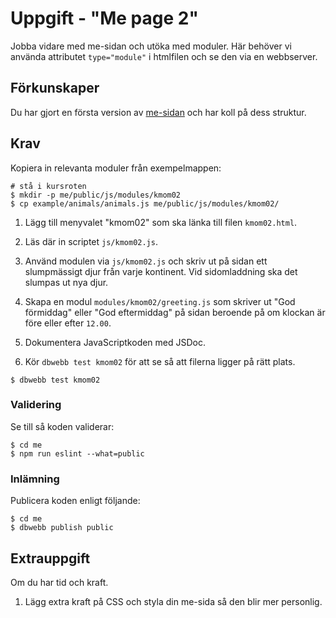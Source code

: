 # Uppgift - "Me page 2"

Jobba vidare med me-sidan och utöka med moduler. Här behöver vi använda attributet `type="module"` i htmlfilen och se den via en webbserver. 



## Förkunskaper

Du har gjort en första version av [me-sidan](../instructions_01/assignment.md) och har koll på dess struktur.



## Krav

Kopiera in relevanta moduler från exempelmappen:

```console
# stå i kursroten
$ mkdir -p me/public/js/modules/kmom02
$ cp example/animals/animals.js me/public/js/modules/kmom02/
```

1. Lägg till menyvalet "kmom02" som ska länka till filen `kmom02.html`.

2. Läs där in scriptet `js/kmom02.js`.

3. Använd modulen via `js/kmom02.js` och skriv ut på sidan ett slumpmässigt djur från varje kontinent. Vid sidomladdning ska det slumpas ut nya djur. 

4. Skapa en modul `modules/kmom02/greeting.js` som skriver ut "God förmiddag" eller "God eftermiddag" på sidan beroende på om klockan är före eller efter `12.00`.

5. Dokumentera JavaScriptkoden med JSDoc.

6. Kör `dbwebb test kmom02` för att se så att filerna ligger på rätt plats.

```console
$ dbwebb test kmom02
```

### Validering

Se till så koden validerar:

```console
$ cd me
$ npm run eslint --what=public
```

### Inlämning

Publicera koden enligt följande:

```console
$ cd me
$ dbwebb publish public
```



## Extrauppgift

Om du har tid och kraft.

1. Lägg extra kraft på CSS och styla din me-sida så den blir mer personlig.



